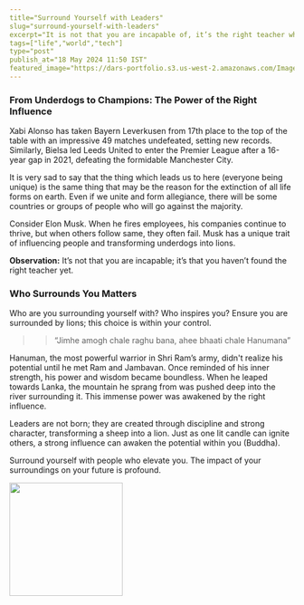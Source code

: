 ```yaml
---
title="Surround Yourself with Leaders"
slug="surround-yourself-with-leaders"
excerpt="It is not that you are incapable of, it’s the right teacher which you haven’t found yet"
tags=["life","world","tech"]
type="post"
publish_at="18 May 2024 11:50 IST"
featured_image="https://dars-portfolio.s3.us-west-2.amazonaws.com/Images/darshan-with-hanuman.jpeg"
---
```


### From Underdogs to Champions: The Power of the Right Influence

Xabi Alonso has taken Bayern Leverkusen from 17th place to the top of the table with an impressive 49 matches undefeated, setting new records. Similarly, Bielsa led Leeds United to enter the Premier League after a 16-year gap in 2021, defeating the formidable Manchester City.

It is very sad to say that the thing which leads us to here (everyone being unique) is the same thing that may be the reason for the extinction of all life forms on earth. Even if we unite and form allegiance, there will be some countries or groups of people who will go against the majority.

Consider Elon Musk. When he fires employees, his companies continue to thrive, but when others follow same, they often fail. Musk has a unique trait of influencing people and transforming underdogs into lions.

**Observation:** It’s not that you are incapable; it’s that you haven’t found the right teacher yet.

### Who Surrounds You Matters 

Who are you surrounding yourself with? Who inspires you? Ensure you are surrounded by lions; this choice is within your control.

>> “Jimhe amogh chale raghu bana, ahee bhaati chale Hanumana”

  



Hanuman, the most powerful warrior in Shri Ram’s army, didn't realize his potential until he met Ram and Jambavan. Once reminded of his inner strength, his power and wisdom became boundless. When he leaped towards Lanka, the mountain he sprang from was pushed deep into the river surrounding it. This immense power was awakened by the right influence.

Leaders are not born; they are created through discipline and strong character, transforming a sheep into a lion. Just as one lit candle can ignite others, a strong influence can awaken the potential within you (Buddha).

Surround yourself with people who elevate you. The impact of your surroundings on your future is profound.

<img src="https://dars-portfolio.s3.us-west-2.amazonaws.com/Images/darshan-with-hanuman.jpeg" width=200px />


